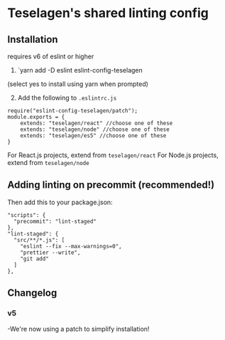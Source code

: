 # Teselagen's shared linting config


## Installation
requires v6 of eslint or higher
1. `yarn add -D eslint eslint-config-teselagen

(select yes to install using yarn when prompted)


2. Add the following to `.eslintrc.js`
```
require("eslint-config-teselagen/patch");
module.exports = {
	extends: "teselagen/react" //choose one of these 
	extends: "teselagen/node" //choose one of these 
	extends: "teselagen/es5" //choose one of these 
}
```

For React.js projects, extend from `teselagen/react`
For Node.js projects, extend from `teselagen/node`



## Adding linting on precommit (recommended!)

Then add this to your package.json:
```
"scripts": {
  "precommit": "lint-staged"
},
"lint-staged": {
  "src/**/*.js": [
    "eslint --fix --max-warnings=0",
    "prettier --write",
    "git add"
  ]
},
```

## Changelog 
 ### v5 
 -We're now using a patch to simplify installation!